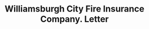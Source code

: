 ---
doi: 10.7916/D8QR686D
date_other: '1880'
date_other_textual: 1880-1889
form: correspondence
genre:
- Letters (correspondence)
name:
- Williamsburgh City Fire Insurance Company
object_in_context_url: https://biggert.cul.columbia.edu/items/view/ave_biggert_01155
subject_hierarchical_geographic:
- New York, New York, United States
subject_name:
- Williamsburgh City Fire Insurance Company
title: Williamsburgh City Fire Insurance Company. Letter
sort_title: Williamsburgh City Fire Insurance Company. Letter
call_number: ave_biggert_01155
coordinates:
- 40.71277777777778,-74.00583333333333
pid: ave_biggert_01155
identifiers: ave_biggert_01155
thumbnail: https://derivativo-3.library.columbia.edu/iiif/2/ldpd:344946/full/!256,256/0/native.jpg
permalink: /biggert/ave_biggert_01155/
layout: iiif-image-page
---